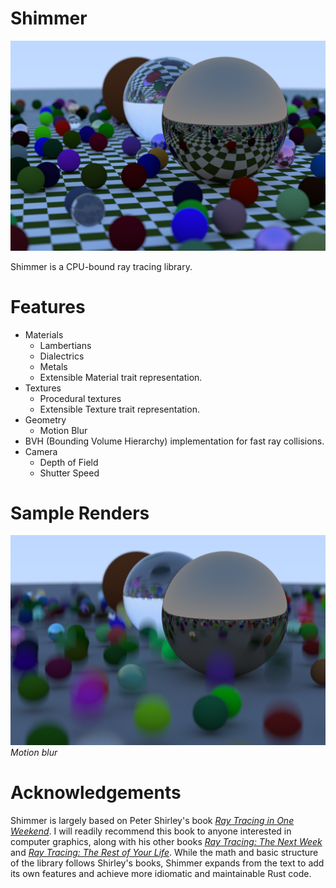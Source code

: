 # Shimmer

![Sample Render](images/spheres_render.png)

Shimmer is a CPU-bound ray tracing library.

# Features

* Materials
  * Lambertians
  * Dialectrics
  * Metals
  * Extensible Material trait representation.
* Textures
  * Procedural textures
  * Extensible Texture trait representation.
* Geometry
  * Motion Blur
* BVH (Bounding Volume Hierarchy) implementation for fast ray collisions.
* Camera
  * Depth of Field
  * Shutter Speed


# Sample Renders

![Motion Blur](images/motion_blur.png)
*Motion blur*


# Acknowledgements

Shimmer is largely based on Peter Shirley's book [_Ray Tracing in One Weekend_](https://raytracing.github.io/books/RayTracingInOneWeekend.html). I will readily recommend this book to anyone interested in computer graphics, along with his other books [_Ray Tracing: The Next Week_](https://raytracing.github.io/books/RayTracingTheNextWeek.html) and [_Ray Tracing: The Rest of Your Life_](https://raytracing.github.io/books/RayTracingTheRestOfYourLife.html). While the math and basic structure of the library follows Shirley's books, Shimmer expands from the text to add its own features and achieve more idiomatic and maintainable Rust code.
